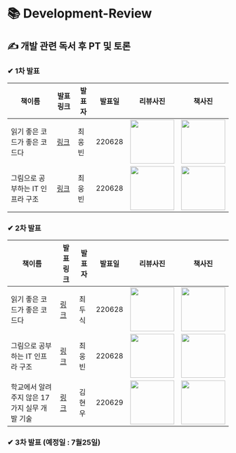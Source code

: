 # 📚 Development-Review

## ✍ 개발 관련 독서 후 PT 및 토론 

### ✔ 1차 발표
| 책이름                                       | 발표 링크                 | 발표자 | 발표일 | 리뷰사진                        | 책사진 |
| ------------------------------------------- | ------------------------ | ------ | ------ | ----------------------------- | ------------------------ |
| 읽기 좋은 코드가 좋은 코드다 | [링크](https://doosicee.tistory.com/entry/%EC%9D%BD%EA%B8%B0-%EC%A2%8B%EC%9D%80-%EC%BD%94%EB%93%9C%EA%B0%80-%EC%A2%8B%EC%9D%80-%EC%BD%94%EB%93%9C%EB%8B%A4) | 최웅빈 | 220628 | <img src="https://user-images.githubusercontent.com/82255957/174920350-f5ee5b7f-4cac-4af4-8dc8-4f2168c4294b.png" width="100" height="100"/> | <img src="https://img1.daumcdn.net/thumb/R1280x0/?scode=mtistory2&fname=https%3A%2F%2Fblog.kakaocdn.net%2Fdn%2FcFA8uq%2FbtrFGPS4GKu%2Fjiwaj4QOF0GufofC9M5f01%2Fimg.png" width="100" height="100"/>
| 그림으로 공부하는 IT 인프라 구조 | [링크](https://binco.tistory.com/entry/%EA%B7%B8%EB%A6%BC%EC%9C%BC%EB%A1%9C-%EA%B3%B5%EB%B6%80%ED%95%98%EB%8A%94-IT%EC%9D%B8%ED%94%84%EB%9D%BC-%EA%B5%AC%EC%A1%B0-%EC%B1%85-%EB%A6%AC%EB%B7%B0) | 최웅빈 | 220628 | <img src="https://ifh.cc/g/R8J6XN.jpg" width="100" height="100"/> | <img src="https://blog.kakaocdn.net/dn/bCcUAH/btrFf3bvipV/mMJNgegZWuwVCv4oAW6B80/img.png" width="100" height="100"/>

### ✔ 2차 발표
| 책이름                                       | 발표 링크                 | 발표자 | 발표일 | 리뷰사진                        | 책사진 |
| ------------------------------------------- | ------------------------ | ------ | ------ | ----------------------------- | ------------------------ |
| 읽기 좋은 코드가 좋은 코드다 | [링크](https://doosicee.tistory.com/entry/%EC%9D%BD%EA%B8%B0-%EC%A2%8B%EC%9D%80-%EC%BD%94%EB%93%9C%EA%B0%80-%EC%A2%8B%EC%9D%80-%EC%BD%94%EB%93%9C%EB%8B%A4) | 최두식 | 220628 | <img src="https://user-images.githubusercontent.com/82255957/174920350-f5ee5b7f-4cac-4af4-8dc8-4f2168c4294b.png" width="100" height="100"/> | <img src="https://img1.daumcdn.net/thumb/R1280x0/?scode=mtistory2&fname=https%3A%2F%2Fblog.kakaocdn.net%2Fdn%2FcFA8uq%2FbtrFGPS4GKu%2Fjiwaj4QOF0GufofC9M5f01%2Fimg.png" width="100" height="100"/>
| 그림으로 공부하는 IT 인프라 구조 | [링크](https://binco.tistory.com/entry/%EA%B7%B8%EB%A6%BC%EC%9C%BC%EB%A1%9C-%EA%B3%B5%EB%B6%80%ED%95%98%EB%8A%94-IT%EC%9D%B8%ED%94%84%EB%9D%BC-%EA%B5%AC%EC%A1%B0-%EC%B1%85-%EB%A6%AC%EB%B7%B0) | 최웅빈 | 220628 | <img src="https://ifh.cc/g/R8J6XN.jpg" width="100" height="100"/> | <img src="https://blog.kakaocdn.net/dn/bCcUAH/btrFf3bvipV/mMJNgegZWuwVCv4oAW6B80/img.png" width="100" height="100"/>
| 학교에서 알려주지 않은 17가지 실무 개발 기술 | [링크](https://rudtjs49.tistory.com/entry/%ED%95%99%EA%B5%90%EC%97%90%EC%84%9C-%EC%95%8C%EB%A0%A4%EC%A3%BC%EC%A7%80-%EC%95%8A%EB%8A%94-17%EA%B0%80%EC%A7%80-%EC%8B%A4%EB%AC%B4-%EA%B0%9C%EB%B0%9C-%EA%B8%B0%EC%88%A0-%EC%B1%85-%EB%A6%AC%EB%B7%B0) | 김현우 | 220629 | <img src="https://ifh.cc/g/GpMltr.jpg" width="100" height="100"/> | <img src="https://img1.daumcdn.net/thumb/R1280x0/?scode=mtistory2&fname=https%3A%2F%2Fblog.kakaocdn.net%2Fdn%2FpXd3y%2FbtrFTNAEoLr%2FND4yauDkKcENlsWCSHxmA1%2Fimg.jpg" width="100" height="100"/>

### ✔ 3차 발표 (예정일 : 7월25일)
